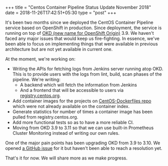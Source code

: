 +++
title = "Centos Container Pipeline Status Update November 2018"                           
date = 2018-11-26T17:42:51+05:30
type = "post"
+++

It's been two months since we deployed the CentOS Container Pipeline service
based on OpenShift in production. Since deployment, the service is running on
top of [OKD (new name for OpenShift Origin)](https://www.okd.io/) 3.9. We
haven't faced any major issues that would keep us fire-fighting. In essence,
we've been able to focus on implementing things that were available in previous
architecture but are not yet available in current one.

At the moment, we're working on:

- Writing the APIs for fetching logs from Jenkins server running atop OKD. This
  is to provide users with the logs from lint, build, scan phases of the
  pipeline. We're writing:
  - A backend which will fetch the information from Jenkins
  - And a frontend that will be accessible to users via
    [registry.centos.org](https://registry.centos.org).
- Add container images for the projects on [CentOS-Dockerfiles
  repo](https://github.com/CentOS/CentOS-Dockerfiles) which were not already available
  on the container index.
- Generate statistics for number of times a container image has been pulled
  from registry.centos.org.
- Add more functional tests so as to have a more reliable CI.
- Moving from OKD 3.9 to 3.11 so that we can use built-in Prometheus Cluster
  Monitoring instead of writing our own rules.

One of the major pain points has been upgrading OKD from 3.9 to 3.10. We opened
[a GitHub issue](https://github.com/openshift/openshift-ansible/issues/10690)
for it but haven't been able to reach a resolution yet.

That's it for now. We will share more as we make progress.
